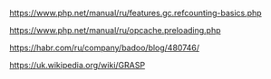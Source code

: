 https://www.php.net/manual/ru/features.gc.refcounting-basics.php

https://www.php.net/manual/ru/opcache.preloading.php

https://habr.com/ru/company/badoo/blog/480746/

https://uk.wikipedia.org/wiki/GRASP

